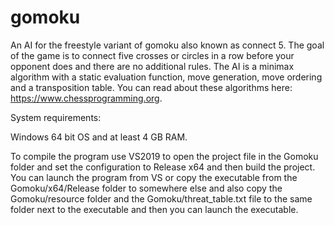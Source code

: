 # gomoku
An AI for the freestyle variant of gomoku also known as connect 5. The goal of the game is to connect five crosses or circles in a row before your opponent does and there are no additional rules. The AI is a minimax algorithm with a static evaluation function, move generation, move ordering and a transposition table. You can read about these algorithms here: https://www.chessprogramming.org.

System requirements:

Windows 64 bit OS and at least 4 GB RAM.

To compile the program use VS2019 to open the project file in the Gomoku folder and set the configuration to Release x64 and then build the project. You can launch the program from VS or copy the executable from the Gomoku/x64/Release folder to somewhere else and also copy the Gomoku/resource folder and the Gomoku/threat_table.txt file to the same folder next to the executable and then you can launch the executable.
